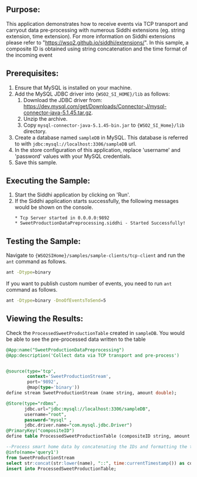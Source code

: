 

## Purpose:
This application demonstrates how to receive events via TCP transport and carryout data pre-processing with numerous Siddhi extensions (eg. string extension, time extension). For more information on Siddhi extensions please refer to "https://wso2.github.io/siddhi/extensions/". In this sample, a composite ID is obtained using string concatenation and the time format of the incoming event

## Prerequisites:
1. Ensure that MySQL is installed on your machine.
2. Add the MySQL JDBC driver into `{WSO2_SI_HOME}/lib` as follows:
    1. Download the JDBC driver from: https://dev.mysql.com/get/Downloads/Connector-J/mysql-connector-java-5.1.45.tar.gz.
    2. Unzip the archive.
    3. Copy `mysql-connector-java-5.1.45-bin.jar` to `{WSO2_SI_Home}/lib` directory.
3. Create a database named `sampleDB` in MySQL. This database is referred to with `jdbc:mysql://localhost:3306/sampleDB` url.
4. In the store configuration of this application, replace 'username' and 'password' values with your MySQL credentials.
5. Save this sample.

## Executing the Sample:
1. Start the Siddhi application by clicking on 'Run'.
2. If the Siddhi application starts successfully, the following messages would be shown on the console.
    ```
    * Tcp Server started in 0.0.0.0:9892
    * SweetProductionDataPreprocessing.siddhi - Started Successfully!
    ```

## Testing the Sample:
Navigate to `{WSO2SIHome}/samples/sample-clients/tcp-client` and run the `ant` command as follows.
```bash
ant -Dtype=binary
```

If you want to publish custom number of events, you need to run `ant` command as follows.
```bash
ant -Dtype=binary -DnoOfEventsToSend=5
```
## Viewing the Results:
Check the `ProcessedSweetProductionTable` created in `sampleDB`. You would be able to see the pre-processed data written to the table

```sql
@App:name("SweetProductionDataPreprocessing")
@App:description('Collect data via TCP transport and pre-process')


@source(type='tcp',
        context='SweetProductionStream',
        port='9892',
        @map(type='binary'))
define stream SweetProductionStream (name string, amount double);

@Store(type="rdbms",
       jdbc.url="jdbc:mysql://localhost:3306/sampleDB",
       username="root",
       password="mysql" ,
       jdbc.driver.name="com.mysql.jdbc.Driver")
@PrimaryKey("compositeID")
define table ProcessedSweetProductionTable (compositeID string, amount double, date string);

--Process smart home data by concatenating the IDs and formatting the time
@info(name='query1')
from SweetProductionStream
select str:concat(str:lower(name), "::", time:currentTimestamp()) as compositeID, amount, time:currentDate() as date
insert into ProcessedSweetProductionTable;
```
